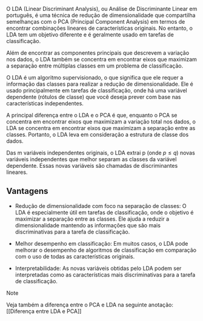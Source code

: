 O LDA (Linear Discriminant Analysis), ou Análise de Discriminante Linear em português, é uma técnica de redução de dimensionalidade que compartilha semelhanças com o PCA (Principal Component Analysis) em termos de encontrar combinações lineares de características originais. No entanto, o LDA tem um objetivo diferente e é geralmente usado em tarefas de classificação.

Além de encontrar as componentes principais que descrevem a variação nos dados, o LDA também se concentra em encontrar eixos que maximizam a separação entre múltiplas classes em um problema de classificação.

O LDA é um algoritmo supervisionado, o que significa que ele requer a informação das classes para realizar a redução de dimensionalidade. Ele é usado principalmente em tarefas de classificação, onde há uma variável dependente (rótulos de classe) que você deseja prever com base nas características independentes.

A principal diferença entre o LDA e o PCA é que, enquanto o PCA se concentra em encontrar eixos que maximizam a variação total nos dados, o LDA se concentra em encontrar eixos que maximizam a separação entre as classes. Portanto, o LDA leva em consideração a estrutura de classe dos dados.

Das m variáveis independentes originais, o LDA extrai p (onde $p \leq q$) novas variáveis independentes que melhor separam as classes da variável dependente. Essas novas variáveis são chamadas de discriminantes lineares.

## Vantagens

- Redução de dimensionalidade com foco na separação de classes: O LDA é especialmente útil em tarefas de classificação, onde o objetivo é maximizar a separação entre as classes. Ele ajuda a reduzir a dimensionalidade mantendo as informações que são mais discriminativas para a tarefa de classificação.

- Melhor desempenho em classificação: Em muitos casos, o LDA pode melhorar o desempenho de algoritmos de classificação em comparação com o uso de todas as características originais.

- Interpretabilidade: As novas variáveis obtidas pelo LDA podem ser interpretadas como as características mais discriminativas para a tarefa de classificação.

> [!note]
> Veja também a diferença entre o PCA e LDA na seguinte anotação: [[Diferença entre LDA e PCA]]